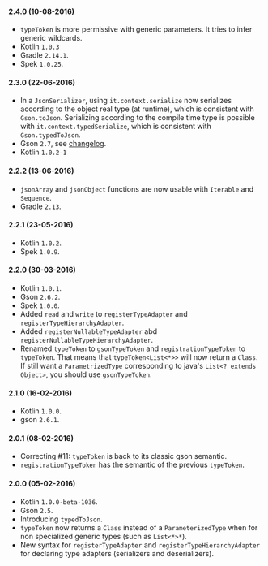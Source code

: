 
#### 2.4.0 (10-08-2016)

 * `typeToken` is more permissive with generic parameters. It tries to infer generic wildcards.
 * Kotlin `1.0.3`
 * Gradle `2.14.1`.
 * Spek `1.0.25`.


#### 2.3.0 (22-06-2016)

 * In a `JsonSerializer`, using `it.context.serialize` now serializes according to the object real type (at runtime), which is consistent with `Gson.toJson`.
   Serializing according to the compile time type is possible with `it.context.typedSerialize`, which is consistent with `Gson.typedToJson`.
 * Gson `2.7`, see [changelog](https://github.com/google/gson/blob/master/CHANGELOG.md#version-27).
 * Kotlin `1.0.2-1`

#### 2.2.2 (13-06-2016)

 * `jsonArray` and `jsonObject` functions are now usable with `Iterable` and `Sequence`.
 * Gradle `2.13`.

#### 2.2.1 (23-05-2016)

 * Kotlin `1.0.2`.
 * Spek `1.0.9`.

#### 2.2.0 (30-03-2016)

 * Kotlin `1.0.1`.
 * Gson `2.6.2`.
 * Spek `1.0.0`.
 * Added `read` and `write` to `registerTypeAdapter` and `registerTypeHierarchyAdapter`.
 * Added `registerNullableTypeAdapter` abd `registerNullableTypeHierarchyAdapter`.
 * Renamed `typeToken` to `gsonTypeToken` and `registrationTypeToken` to `typeToken`. That means that `typeToken<List<*>>` will now return a `Class`.
   If still want a `ParametrizedType` corresponding to java's `List<? extends Object>`, you should use `gsonTypeToken`.

#### 2.1.0 (16-02-2016)
 * Kotlin `1.0.0`.
 * gson `2.6.1`.

#### 2.0.1 (08-02-2016)
 * Correcting #11: `typeToken` is back to its classic gson semantic.
 * `registrationTypeToken` has the semantic of the previous `typeToken`.

#### 2.0.0 (05-02-2016)
 * Kotlin `1.0.0-beta-1036`.
 * Gson `2.5`.
 * Introducing `typedToJson`.
 * `typeToken` now returns a `Class` instead of a `ParameterizedType` when for non specialized generic types (such as `List<*>*`).
 * New syntax for `registerTypeAdapter` and `registerTypeHierarchyAdapter` for declaring type adapters (serializers and deserializers).
 